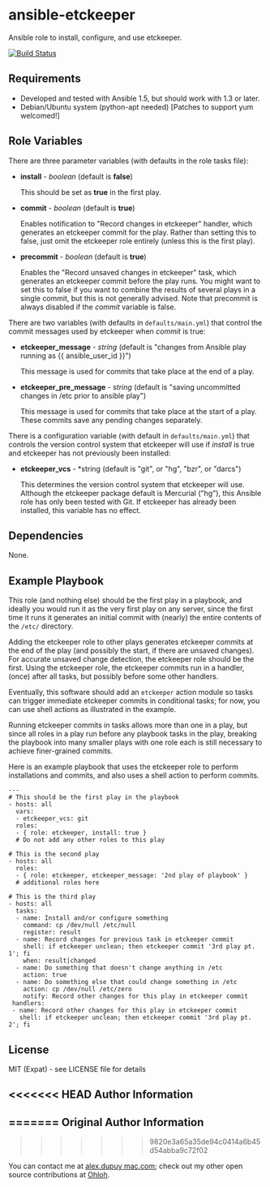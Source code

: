 ansible-etckeeper
=================

Ansible role to install, configure, and use etckeeper.

[![Build Status](https://travis-ci.org/expansible/etckeeper.svg?branch=master)](https://travis-ci.org/expansible/etckeeper)

Requirements
------------

* Developed and tested with Ansible 1.5, but should work with 1.3 or later.
* Debian/Ubuntu system (python-apt needed) [Patches to support yum welcomed!]

Role Variables
--------------
There are three parameter variables (with defaults in the role tasks file):

* **install** - *boolean* (default is **false**)

  This should be set as **true** in the first play.

* **commit** - *boolean* (default is **true**)

  Enables notification to "Record changes in etckeeper" handler,
  which generates an etckeeper commit for the play.
  Rather than setting this to false, just omit the etckeeper role entirely
  (unless this is the first play).

* **precommit** - *boolean* (default is **true**)

  Enables the "Record unsaved changes in etckeeper" task,
  which generates an etckeeper commit before the play runs.
  You might want to set this to false if you want to combine the results
  of several plays in a single commit, but this is not generally advised.
  Note that precommit is always disabled if the *commit* variable is false. 

There are two variables (with defaults in ``defaults/main.yml``)
that control the commit messages used by etckeeper when *commit* is true:

* **etckeeper_message** - *string*
  (default is "changes from Ansible play running as {{ ansible_user_id }}")

  This message is used for commits that take place at the end of a play.

* **etckeeper_pre_message** - *string*
  (default is "saving uncommitted changes in /etc prior to ansible play")

  This message is used for commits that take place at the start of a play.
  These commits save any pending changes separately.

There is a configuration variable (with default in ``defaults/main.yml``)
that controls the version control system that etckeeper will use
if *install* is true and etckeeper has not previously been installed:

* **etckeeper_vcs** - *string  (default is "git", or "hg", "bzr", or "darcs")

  This determines the version control system that etckeeper will use.
  Although the etckeeper package default is Mercurial ("hg"),
  this Ansible role has only been tested with Git.
  If etckeeper has already been installed, this variable has no effect.

Dependencies
------------

None.


Example Playbook
-------------------------

This role (and nothing else) should be the first play in a playbook,
and ideally you would run it as the very first play on any server,
since the first time it runs it generates an initial commit
with (nearly) the entire contents of the ``/etc/`` directory.

Adding the etckeeper role to other plays generates etckeeper commits
at the end of the play (and possibly the start, if there are unsaved changes).
For accurate unsaved change detection, the etckeeper role should be the first.
Using the etckeeper role, the etckeeper commits run in a handler,
(once) after all tasks, but possibly before some other handlers.

Eventually, this software should add an ``etckeeper`` action module
so tasks can trigger immediate etckeeper commits in conditional tasks;
for now, you can use shell actions as illustrated in the example.

Running etckeeper commits in tasks allows more than one in a play,
but since all roles in a play run before any playbook tasks in the play,
breaking the playbook into many smaller plays with one role each
is still necessary to achieve finer-grained commits.

Here is an example playbook that uses the etckeeper role to perform
installations and commits, and also uses a shell action to perform commits.

    ---
    # This should be the first play in the playbook
    - hosts: all
      vars:
      - etckeeper_vcs: git
      roles:
      - { role: etckeeper, install: true }
      # Do not add any other roles to this play

    # This is the second play
    - hosts: all
      roles:
      - { role: etckeeper, etckeeper_message: '2nd play of playbook' }
      # additional roles here

    # This is the third play
    - hosts: all
      tasks:
      - name: Install and/or configure something
        command: cp /dev/null /etc/null
        register: result
      - name: Record changes for previous task in etckeeper commit
        shell: if etckeeper unclean; then etckeeper commit '3rd play pt. 1'; fi
        when: result|changed
      - name: Do something that doesn't change anything in /etc
        action: true
      - name: Do something else that could change something in /etc
        action: cp /dev/null /etc/zero
        notify: Record other changes for this play in etckeeper commit
     handlers:
     - name: Record other changes for this play in etckeeper commit
       shell: if etckeeper unclean; then etckeeper commit '3rd play pt. 2'; fi

License
-------

MIT (Expat) - see LICENSE file for details

<<<<<<< HEAD
Author Information
------------------
=======
Original Author Information
---------------------------
>>>>>>> 9820e3a65a35de94c0414a6b45d54abba9c72f02

You can contact me at [alex.dupuy mac.com](mailto:alex.dupuy%40mac.com);
check out my other open source contributions at
[Ohloh](https://www.ohloh.net/accounts/dupuy/).
